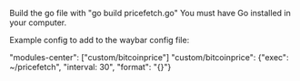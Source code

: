 Build the go file with "go build pricefetch.go"
You must have Go installed in your computer. 

Example config to add to the waybar config file:

"modules-center": ["custom/bitcoinprice"]
"custom/bitcoinprice": {"exec": ~/pricefetch", "interval: 30", "format": "{}"}

